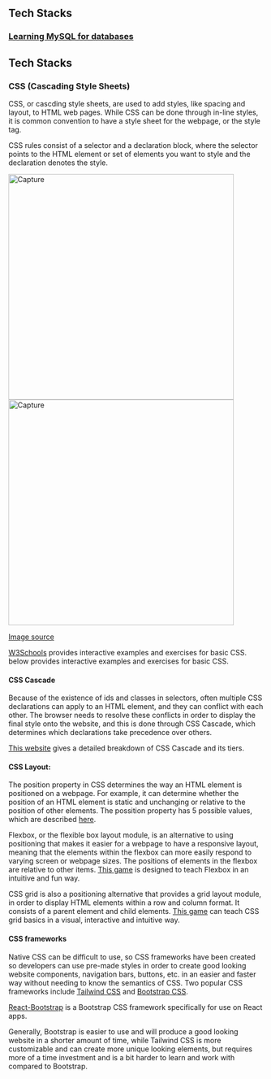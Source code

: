 ## Tech Stacks

### [Learning MySQL for databases](./Tech_Stacks/Learning_MySQL.md)

## Tech Stacks

### CSS (Cascading Style Sheets)

CSS, or cascding style sheets, are used to add styles, like spacing and layout, to HTML web pages. While CSS can be done through in-line styles, it is common convention to have a style sheet for the webpage, or the style tag. 

CSS rules consist of a selector and a declaration block, where the selector points to the HTML element or set of elements you want to style and the declaration denotes the style. 

<img width="444" alt="Capture" src="https://user-images.githubusercontent.com/81656509/226232503-8d496905-038e-4f61-b17f-d4f702f75ecf.PNG">

<img width="444" alt="Capture" src="https://user-images.githubusercontent.com/81656509/226232503-8d496905-038e-4f61-b17f-d4f702f75ecf.PNG">

[Image source](https://www.w3schools.com/css/css_syntax.asp)

[W3Schools](https://www.w3schools.com/css/) provides interactive examples and exercises for basic CSS. below provides interactive examples and exercises for basic CSS.

#### CSS Cascade

Because of the existence of ids and classes in selectors, often multiple CSS declarations can apply to an HTML element, and they can conflict with each other. The browser needs to resolve these conflicts in order to display the final style onto the website, and this is done through CSS Cascade, which determines which declarations take precedence over others.

[This website](https://wattenberger.com/blog/css-cascade) gives a detailed breakdown of CSS Cascade and its tiers. 


#### CSS Layout: 

The position property in CSS determines the way an HTML element is positioned on a webpage. For example, it can determine whether the position of an HTML element is static and unchanging or relative to the position of other elements. The possition property has 5 possible values, which are described [here](https://www.w3schools.com/css/css_positioning.asp).
 
Flexbox, or the flexible box layout module, is an alternative to using positioning that makes it easier for a webpage to have a responsive layout, meaning that the elements within the flexbox can more easily respond to varying screen or webpage sizes. The positions of elements in the flexbox are relative to other items. [This game](https://flexboxfroggy.com/) is designed to teach Flexbox in an intuitive and fun way. 
 
CSS grid is also a positioning alternative that provides a grid layout module, in order to display HTML elements within a row and column format. It consists of a parent element and child elements. [This game](https://cssgridgarden.com/) can teach CSS grid basics in a visual, interactive and intuitive way. 

#### CSS frameworks 

Native CSS can be difficult to use, so CSS frameworks have been created so developers can use pre-made styles in order to create good looking website components, navigation bars, buttons, etc. in an easier and faster way without needing to know the semantics of CSS. Two popular CSS frameworks include [Tailwind CSS](https://tailwindcss.com/) and [Bootstrap CSS](https://getbootstrap.com/docs/3.4/css/). 

[React-Bootstrap](https://react-bootstrap.github.io/) is a Bootstrap CSS framework specifically for use on React apps.

Generally, Bootstrap is easier to use and will produce a good looking website in a shorter amount of time, while Tailwind CSS is more customizable and can create more unique looking elements, but requires more of a time investment and is a bit harder to learn and work with compared to Bootstrap. 
